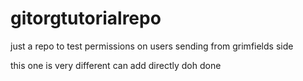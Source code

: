 # gitorgtutorialrepo
just a repo to test permissions on users
sending from grimfields side


this one is very different
can add directly doh
done
